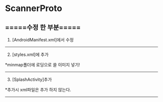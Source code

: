# ScannerProto

=====수정 한 부분=====
-----------------------------------------------------------------------------------

1. [AndroidManifest.xml]에서 수정
<activity
  android:name=".SplashActivity"
  android:screenOrientation="fullSensor"
  android:theme="@style/SplashTheme">
  <intent-filter>
    <action android:name="android.intent.action.MAIN" />

   <category android:name="android.intent.category.LAUNCHER" />
  </intent-filter>
</activity>
<activity android:name=".camerascan" />
<activity android:name=".imagescan" />
<activity android:name=".stored" />
<activity android:name=".MainActivity"/>
        
-----------------------------------------------------------------------------------

2. [styles.xml]에 추가
<style name="SplashTheme" parent="Theme.AppCompat.NoActionBar">
        <item name="android:windowBackground">@mipmap/splash</item>
</style>
*minmap폴더에 로딩으로 쓸 이미지 넣기!

-----------------------------------------------------------------------------------

3. [SplashActivity]추가

  *추가시 xml파일은 추가 하지 않는다.
  
  -----------------------------------------------------------------------------------




